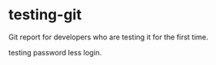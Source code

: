 testing-git
===========

Git report for developers who are testing it for the first time.

testing password less login.